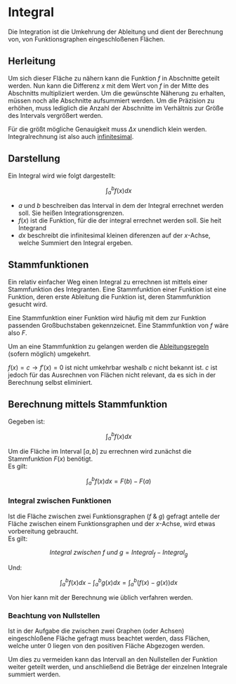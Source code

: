 # Integral

Die Integration ist die Umkehrung der Ableitung und dient der Berechnung von, von Funktionsgraphen eingeschloßenen Flächen.

## Herleitung

Um sich dieser Fläche zu nähern kann die Funktion $f$ in Abschnitte geteilt werden. Nun kann die Differenz $x$ mit dem Wert von $f$ in der Mitte des Abschnitts multipliziert werden. Um die gewünschte Näherung zu erhalten, müssen noch alle Abschnitte aufsummiert werden. Um die Präzision zu erhöhen, muss lediglich die Anzahl der Abschnitte im Verhältnis zur Größe des Intervals vergrößert werden.

Für die größt mögliche Genauigkeit muss $\Delta x$ unendlich klein werden. Integralrechnung ist also auch [infinitesimal](Tangenten%20und%20Normalen.md#diferenzierung).

## Darstellung

Ein Integral wird wie folgt dargestellt:

$$
\int_{a}^{b} f(x) dx
$$

- $a$ und $b$ beschreiben das Interval in dem der Integral errechnet werden soll. Sie heißen Integrationsgrenzen.
- $f(x)$ ist die Funktion, für die der integral errechnet werden soll. Sie heit Integrand
- $dx$ beschreibt die infinitesimal kleinen diferenzen auf der $x$-Achse, welche Summiert den Integral ergeben.

## Stammfunktionen

Ein relativ einfacher Weg einen Integral zu errechnen ist mittels einer Stammfunktion des Integranten. Eine Stammfunktion einer Funktion ist eine Funktion, deren erste Ableitung die Funktion ist, deren Stammfunktion gesucht wird.

Eine Stammfunktion einer Funktion wird häufig mit dem zur Funktion passenden Großbuchstaben gekennzeicnet. Eine Stammfunktion von $f$ wäre also $F$.

Um an eine Stammfunktion zu gelangen werden die [Ableitungsregeln](Ableitung.md) (sofern möglich) umgekehrt.

$f(x) = c \to f'(x) = 0$ ist nicht umkehrbar weshalb $c$ nicht bekannt ist. $c$ ist jedoch für das Ausrechnen von Flächen nicht relevant, da es sich in der Berechnung selbst eliminiert.

## Berechnung mittels Stammfunktion

Gegeben ist:

$$
\int_{a}^{b}f(x)dx
$$

Um die Fläche im Interval $[a,b]$ zu errechnen wird zunächst die Stammfunktion $F(x)$ benötigt.  
Es gilt:

$$
\int_{a}^{b}f(x)dx = F(b)-F(a)
$$

### Integral zwischen Funktionen

Ist die Fläche zwischen zwei Funktionsgraphen ($f$ & $g$) gefragt antelle der Fläche zwischen einem Funktionsgraphen und der $x$-Achse, wird etwas vorbereitung gebraucht.  
Es gilt:

$$
Integral \ zwischen \ f \ und \ g = Integral_f-Integral_g
$$

Und:

$$
\int_{a}^{b}f(x)dx - \int_{a}^{b}g(x)dx = \int_{a}^{b}(f(x)-g(x))dx
$$

Von hier kann mit der Berechnung wie üblich verfahren werden.

### Beachtung von Nullstellen

Ist in der Aufgabe die zwischen zwei Graphen (oder Achsen) eingeschloßene Fläche gefragt muss beachtet werden, dass Flächen, welche unter $0$ liegen von den positiven Fläche Abgezogen werden.

Um dies zu vermeiden kann das Intervall an den Nullstellen der Funktion weiter geteilt werden, und anschließend die Beträge der einzelnen Integrale summiert werden.
